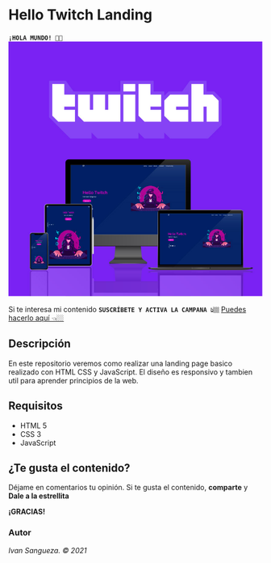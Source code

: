 # Hello Twitch Landing 

**`¡HOLA MUNDO! 👋🏼`**
![twitch-landing](https://github.com/ivansanguezax/HelloTwitch/blob/363f2b1e78843a50fc6059948b17399a428df5f7/assets/img/twitch-landing.jpg "Hello Twitch Landing ")

Si te interesa mi contenido **`SUSCRÍBETE Y ACTIVA LA CAMPANA 👆🏼`** [Puedes hacerlo aquí 👈🏼](https://www.youtube.com/channel/UCtjxVKtJvvU71n0_g6eisvA)

## Descripción

En este repositorio veremos como realizar una landing page basico realizado con HTML CSS y JavaScript. El diseño es responsivo y tambien util para aprender principios de la web.

## Requisitos
* HTML 5
* CSS 3
* JavaScript

## ¿Te gusta el contenido?

Déjame en comentarios tu opinión. 
Si te gusta el contenido, **comparte** y **Dale a la estrellita** 

**¡GRACIAS!**
### Autor
*Ivan Sangueza. © 2021*